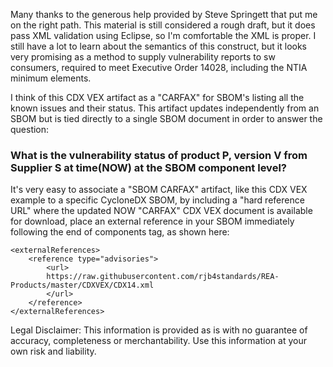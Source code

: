 Many thanks to the generous help provided by Steve Springett that put me on the right path. This material is still considered a rough draft, but it does pass XML validation using Eclipse, so I'm comfortable the XML is proper. I still have a lot to learn about the semantics of this construct, but it looks very promising as a method to supply vulnerability reports to sw consumers, required to meet Executive Order 14028, including the NTIA minimum elements.

I think of this CDX VEX artifact as a "CARFAX" for SBOM's listing all the known issues and their status. This artifact updates independently from an SBOM but is tied directly to a single SBOM document in order to answer the question:

<h3>What is the vulnerability status of product P, version V from Supplier S at time(NOW) at the SBOM component level?</h3>

It's very easy to associate a "SBOM CARFAX" artifact, like this CDX VEX example to a specific CycloneDX SBOM, by including a "hard reference URL" where the updated NOW "CARFAX" CDX VEX document is available for download, place an external reference in your SBOM immediately following the end of components tag, as shown here:

	<externalReferences>
		<reference type="advisories">
			<url>
			https://raw.githubusercontent.com/rjb4standards/REA-Products/master/CDXVEX/CDX14.xml
			</url>
		</reference>
	</externalReferences>

</bom>



Legal Disclaimer: 
This information is provided as is with no guarantee of accuracy, completeness or merchantability. Use this information at your own risk and liability.  
